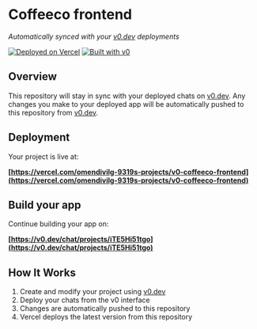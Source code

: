 # Coffeeco frontend

*Automatically synced with your [v0.dev](https://v0.dev) deployments*

[![Deployed on Vercel](https://img.shields.io/badge/Deployed%20on-Vercel-black?style=for-the-badge&logo=vercel)](https://vercel.com/omendivilg-9319s-projects/v0-coffeeco-frontend)
[![Built with v0](https://img.shields.io/badge/Built%20with-v0.dev-black?style=for-the-badge)](https://v0.dev/chat/projects/iTE5Hi51tgo)

## Overview

This repository will stay in sync with your deployed chats on [v0.dev](https://v0.dev).
Any changes you make to your deployed app will be automatically pushed to this repository from [v0.dev](https://v0.dev).

## Deployment

Your project is live at:

**[https://vercel.com/omendivilg-9319s-projects/v0-coffeeco-frontend](https://vercel.com/omendivilg-9319s-projects/v0-coffeeco-frontend)**

## Build your app

Continue building your app on:

**[https://v0.dev/chat/projects/iTE5Hi51tgo](https://v0.dev/chat/projects/iTE5Hi51tgo)**

## How It Works

1. Create and modify your project using [v0.dev](https://v0.dev)
2. Deploy your chats from the v0 interface
3. Changes are automatically pushed to this repository
4. Vercel deploys the latest version from this repository
